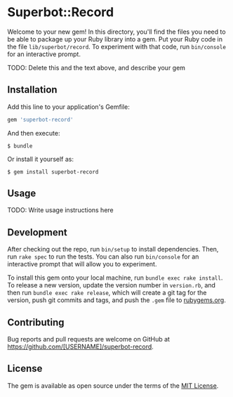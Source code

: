 # Superbot::Record

Welcome to your new gem! In this directory, you'll find the files you need to be able to package up your Ruby library into a gem. Put your Ruby code in the file `lib/superbot/record`. To experiment with that code, run `bin/console` for an interactive prompt.

TODO: Delete this and the text above, and describe your gem

## Installation

Add this line to your application's Gemfile:

```ruby
gem 'superbot-record'
```

And then execute:

    $ bundle

Or install it yourself as:

    $ gem install superbot-record

## Usage

TODO: Write usage instructions here

## Development

After checking out the repo, run `bin/setup` to install dependencies. Then, run `rake spec` to run the tests. You can also run `bin/console` for an interactive prompt that will allow you to experiment.

To install this gem onto your local machine, run `bundle exec rake install`. To release a new version, update the version number in `version.rb`, and then run `bundle exec rake release`, which will create a git tag for the version, push git commits and tags, and push the `.gem` file to [rubygems.org](https://rubygems.org).

## Contributing

Bug reports and pull requests are welcome on GitHub at https://github.com/[USERNAME]/superbot-record.

## License

The gem is available as open source under the terms of the [MIT License](https://opensource.org/licenses/MIT).
